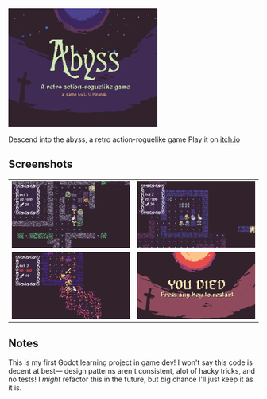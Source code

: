 <img src="screenshots/TitleCard.png" width="300">

Descend into the abyss, a retro action-roguelike game
Play it on [itch.io](https://ljvmiranda921.itch.io/abyss)


## Screenshots

<table>
  <tr>
    <td><img src="screenshots/act1.png" width="300"></td>
    <td><img src="screenshots/act2.png" width="300"></td>
   </tr> 
   <tr>
    <td><img src="screenshots/act3.png" width="300"></td>
    <td><img src="art/DeathScreen.png" width="300"></td>
  </tr>
</table>

## Notes

This is my first Godot learning project in game dev! I won't say this code is
decent at best&mdash; design patterns aren't consistent, alot of hacky tricks,
and no tests! I *might* refactor this in the future, but big chance I'll just
keep it as it is.
